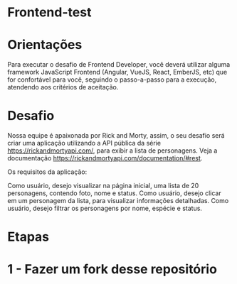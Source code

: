 # Frontend-test

# Orientações
Para executar o desafio de Frontend Developer, você deverá utilizar alguma framework JavaScript Frontend (Angular, VueJS, React, EmberJS, etc) que for confortável para você, seguindo o passo-a-passo para a execução, atendendo aos critérios de aceitação.

# Desafio
Nossa equipe é apaixonada por Rick and Morty, assim, o seu desafio será criar uma aplicação utilizando a API pública da série https://rickandmortyapi.com/, para exibir a lista de personagens. Veja a documentação https://rickandmortyapi.com/documentation/#rest.

Os requisitos da aplicação:

Como usuário, desejo visualizar na página inicial, uma lista de 20 personagens, contendo foto, nome e status.
Como usuário, desejo clicar em um personagem da lista, para visualizar informações detalhadas.
Como usuário, desejo filtrar os personagens por nome, espécie e status.
# Etapas
# 1 - Fazer um fork desse repositório
